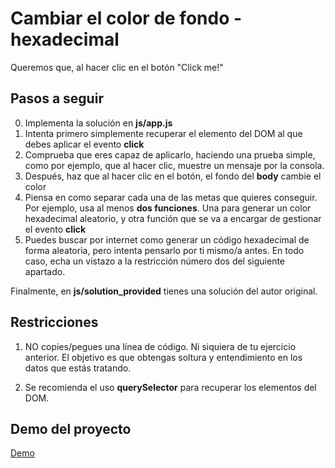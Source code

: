 # Cambiar el color de fondo - hexadecimal

Queremos que, al hacer clic en el botón "Click me!"

## Pasos a seguir

0. Implementa la solución en **js/app.js**
1. Intenta primero simplemente recuperar el elemento del DOM al que debes aplicar el evento **click**
2. Comprueba que eres capaz de aplicarlo, haciendo una prueba simple, como por ejemplo, que al hacer clic, muestre un mensaje por la consola.
3. Después, haz que al hacer clic en el botón, el fondo del **body** cambie el color
4. Piensa en como separar cada una de las metas que quieres conseguir. Por ejemplo, usa al menos **dos funciones**. Una para generar un color hexadecimal aleatorio, y otra función que se va a encargar de gestionar el evento **click**
5. Puedes buscar por internet como generar un código hexadecimal de forma aleatoria, pero intenta pensarlo por ti mismo/a antes. En todo caso, echa un vistazo a la restricción número dos del siguiente apartado.

Finalmente, en **js/solution_provided** tienes una solución del autor original.

## Restricciones

1. NO copies/pegues una línea de código. Ni siquiera de tu ejercicio anterior. El objetivo es que obtengas soltura y entendimiento en los datos que estás tratando.

2. Se recomienda el uso **querySelector** para recuperar los elementos del DOM.

## Demo del proyecto

[Demo](https://js-beginners.github.io/hex-color-background-changer/)
